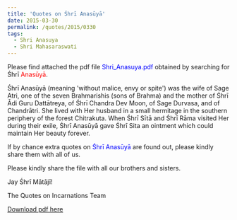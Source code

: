 ```yaml
---
title: 'Quotes on Śhrī Anasūyā'
date: 2015-03-30
permalink: /quotes/2015/0330
tags:
  - Shri Anasuya
  - Shri Mahasaraswati
---
```


Please find attached the pdf file <font color="blue">Shri_Anasuya.pdf</font> obtained by searching for Śhrī <font color="red">Anasūyā</font>.   

Śhrī Anasūyā (meaning 'without malice, envy or spite') was the wife of Sage Atri, one of the seven Brahmarishis (sons of Brahma) and the mother of Śhrī Ādi Guru Dattātreya, of Śhrī Chandra Dev Moon, of Sage Durvasa, and of Chandrātri. She lived with Her husband in a small hermitage in the southern periphery of the forest Chitrakuta. When Śhrī Sītā and Śhrī Rāma visited Her during their exile, Śhrī Anasūyā gave Śhrī Sita an ointment which could maintain Her beauty forever. 

If by chance extra quotes on <font color="blue">Śhrī Anasūyā</font> are found out, please kindly share them with all of us.  

Please kindly share the file with all our brothers and sisters.  

Jay Śhrī Mātājī!  

The Quotes on Incarnations Team  

[Download pdf here](http://seven-teams.github.io/files/Shri_Anasuya.pdf)